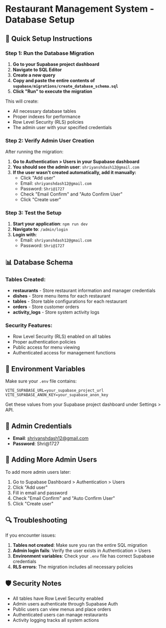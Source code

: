 # Restaurant Management System - Database Setup

## 🚀 Quick Setup Instructions

### Step 1: Run the Database Migration

1. **Go to your Supabase project dashboard**
2. **Navigate to SQL Editor**
3. **Create a new query**
4. **Copy and paste the entire contents of `supabase/migrations/create_database_schema.sql`**
5. **Click "Run" to execute the migration**

This will create:
- All necessary database tables
- Proper indexes for performance
- Row Level Security (RLS) policies
- The admin user with your specified credentials

### Step 2: Verify Admin User Creation

After running the migration:

1. **Go to Authentication > Users in your Supabase dashboard**
2. **You should see the admin user**: `shriyanshdash12@gmail.com`
3. **If the user wasn't created automatically, add it manually:**
   - Click "Add user"
   - Email: `shriyanshdash12@gmail.com`
   - Password: `Shri@1727`
   - Check "Email Confirm" and "Auto Confirm User"
   - Click "Create user"

### Step 3: Test the Setup

1. **Start your application**: `npm run dev`
2. **Navigate to**: `/admin/login`
3. **Login with**:
   - Email: `shriyanshdash12@gmail.com`
   - Password: `Shri@1727`

## 📊 Database Schema

### Tables Created:
- **restaurants** - Store restaurant information and manager credentials
- **dishes** - Store menu items for each restaurant  
- **tables** - Store table configurations for each restaurant
- **orders** - Store customer orders
- **activity_logs** - Store system activity logs

### Security Features:
- Row Level Security (RLS) enabled on all tables
- Proper authentication policies
- Public access for menu viewing
- Authenticated access for management functions

## 🔧 Environment Variables

Make sure your `.env` file contains:
```
VITE_SUPABASE_URL=your_supabase_project_url
VITE_SUPABASE_ANON_KEY=your_supabase_anon_key
```

Get these values from your Supabase project dashboard under Settings > API.

## 🎯 Admin Credentials

- **Email**: shriyanshdash12@gmail.com
- **Password**: Shri@1727

## 📝 Adding More Admin Users

To add more admin users later:
1. Go to Supabase Dashboard > Authentication > Users
2. Click "Add user"
3. Fill in email and password
4. Check "Email Confirm" and "Auto Confirm User"
5. Click "Create user"

## 🔍 Troubleshooting

If you encounter issues:

1. **Tables not created**: Make sure you ran the entire SQL migration
2. **Admin login fails**: Verify the user exists in Authentication > Users
3. **Environment variables**: Check your `.env` file has correct Supabase credentials
4. **RLS errors**: The migration includes all necessary policies

## 🛡️ Security Notes

- All tables have Row Level Security enabled
- Admin users authenticate through Supabase Auth
- Public users can view menus and place orders
- Authenticated users can manage restaurants
- Activity logging tracks all system actions